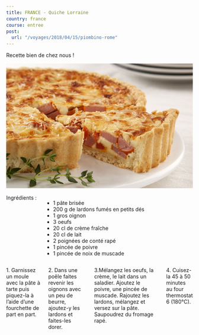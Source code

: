 ```yaml
---
title: FRANCE - Quiche Lorraine
country: france
course: entree
post:
  url: "/voyages/2018/04/15/piombino-rome"
---
```


<p class="ten columns">
Recette bien de chez nous !
</p>
<!--fin extrait-->

<p class="sixteen columns first-photo">
    <a href="/img/quiche.jpg">
        <img src="/img/quiche.jpg"
             width=900
             alt="une quiche lorraine"/>
    </a>
</p>

<div class="four columns">
<div class="recipe-ingredients">Ingrédients :</div>
<ul>
<li>1 pâte brisée</li>
<li>200 g de lardons fumés
en petits dés</li>
<li>1 gros oignon</li>
<li>3 oeufs</li>
<li>20 cl de crème fraîche</li>
<li>20 cl de lait</li>
<li>2 poignées de conté rapé</li>
<li>1 pincée de poivre</li>
<li>1 pincée de noix de muscade</li>
</ul>
</div>

<div class="ten columns">
<p>
1. Garnissez un moule avec la pâte à
tarte puis piquez-la à l’aide d’une fourchette
de part en part.
</p>
<p>
2. Dans une poêle faites revenir les
oignons avec un peu de beurre, ajoutez-y
les lardons et faites-les dorer.
</p>
<p>
3.Mélangez les oeufs, la crème, le lait
dans un saladier. Ajoutez le poivre, une
pincée de muscade. Rajoutez les lardons,
mélangez et versez sur la pâte. Saupoudrez
du fromage rapé.
</p>
<p>
4. Cuisez-la 45 à 50 minutes au four thermostat
6 (180°C).
</p>
</div>
